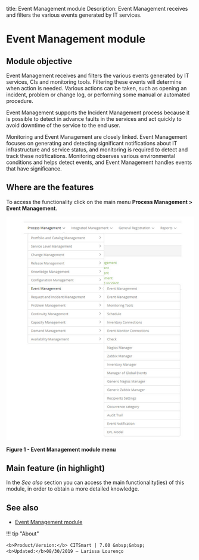 title: Event Management module
Description: Event Management receives and filters the various events generated by IT services.
# Event Management module

Module objective
--------------------


Event Management receives and filters the various events generated by IT services, CIs and monitoring tools. Filtering these events 
will determine when action is needed. Various actions can be taken, such as opening an incident, problem or change log, or 
performing some manual or automated procedure.

Event Management supports the Incident Management process because it is possible to detect in advance faults in the services and 
act quickly to avoid downtime of the service to the end user.

Monitoring and Event Management are closely linked. Event Management focuses on generating and detecting significant notifications 
about IT infrastructure and service status, and monitoring is required to detect and track these notifications. Monitoring observes 
various environmental conditions and helps detect events, and Event Management handles events that have significance.

Where are the features
----------------------------------

To access the functionality click on the main menu **Process Management > Event Management**.

![Event](images/module.img1.jpg)

**Figure 1 - Event Management module menu**

Main feature (in highlight)
---------------------------------------

In the *See also* section you can access the main functionality(ies) of this module, in order to obtain a more detailed knowledge.

See also
------------

- [Event Management module](/en-us/citsmart-platform-7/processes/event/event-management.html)

!!! tip "About"

    <b>Product/Version:</b> CITSmart | 7.00 &nbsp;&nbsp;
    <b>Updated:</b>08/30/2019 – Larissa Lourenço
